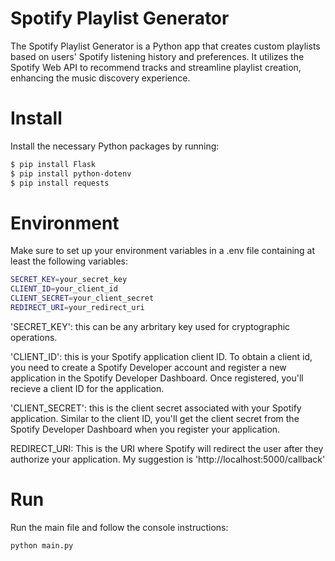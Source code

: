 # Spotify Playlist Generator
The Spotify Playlist Generator is a Python app that creates custom playlists based on users' Spotify listening history and preferences. It utilizes the Spotify Web API to recommend tracks and streamline playlist creation, enhancing the music discovery experience.

# Install
Install the necessary Python packages by running:
```bash 
$ pip install Flask
$ pip install python-dotenv
$ pip install requests
```

# Environment
Make sure to set up your environment variables in a .env file containing at least the following variables:
```bash 
SECRET_KEY=your_secret_key
CLIENT_ID=your_client_id
CLIENT_SECRET=your_client_secret
REDIRECT_URI=your_redirect_uri
```
'SECRET_KEY': this can be any arbritary key used for cryptographic operations.

'CLIENT_ID': this is your Spotify application client ID. To obtain a client id, you need to create a Spotify Developer account and register a new application in the Spotify Developer Dashboard. Once registered, you'll recieve a client ID for the application.

'CLIENT_SECRET': this is the client secret associated with your Spotify application. Similar to the client ID, you'll get the client secret from the Spotify Developer Dashboard when you register your application.

REDIRECT_URI: This is the URI where Spotify will redirect the user after they authorize your application. My suggestion is 'http://localhost:5000/callback'

# Run
Run the main file and follow the console instructions:
```bash 
python main.py
```
